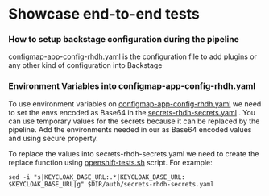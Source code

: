 # Showcase end-to-end tests

### How to setup backstage configuration during the pipeline

[configmap-app-config-rhdh.yaml](.ibm/pipelines/resources/config_map/configmap-app-config-rhdh.yaml) is the
configuration file
to add plugins or any other kind of configuration into Backstage

### Environment Variables into configmap-app-config-rhdh.yaml

To use environment variables
on [configmap-app-config-rhdh.yaml](.ibm/pipelines/resources/config_map/configmap-app-config-rhdh.yaml)
we need to set the envs encoded as Base64 in the
[secrets-rhdh-secrets.yaml](.ibm/pipelines/auth/secrets-rhdh-secrets.yaml) .
You can use temporary values for the secrets because it can be replaced by the pipeline.
Add the environments needed in our as Base64 encoded values and using secure property.

To replace the values into secrets-rhdh-secrets.yaml we need to create the replace function using
[openshift-tests.sh](.ibm/pipelines/openshift-tests.sh) script. For example:

`sed -i "s|KEYCLOAK_BASE_URL:.*|KEYCLOAK_BASE_URL: $KEYCLOAK_BASE_URL|g" $DIR/auth/secrets-rhdh-secrets.yaml
`

